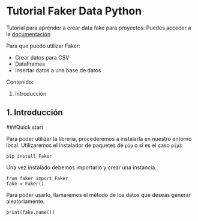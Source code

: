 # Tutorial Faker Data Python

Tutorial para aprender a crear data fake para proyectos:
Puedes acceder a la [documentación](https://faker.readthedocs.io/en/master/)

Para que puedo utilizar Faker:
* Crear datos para CSV
* DataFrames
* Insertar datos a una base de datos

Contenido:

1. Introducción 


## 1. Introducción

###Quick start

Para poder utilizar la librería, procederemos a instalarla en nuestro entorno local. Utilizaremos el instalador de paquetes de `pip` o si es el caso `pip3`

````
pip install Faker
````

Una vez instalado debemos importarlo y crear una instancia.
````
from faker import Faker
fake = Faker()
````

Para poder usarlo, llamaremos el método de los datos que deseas generar aleatoriamente.

````
print(fake.name())
````
